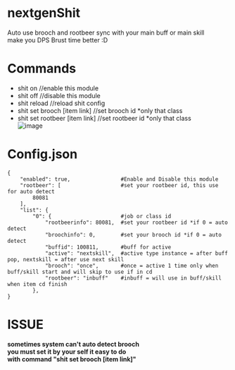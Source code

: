 # nextgenShit
Auto use brooch and rootbeer sync with your main buff or main skill</br>
make you DPS Brust time better :D</br>
# Commands
- shit on   //enable this module
- shit off  //disable this module
- shit reload //reload shit config
- shit set brooch [item link]   //set brooch id *only that class
- shit set rootbeer [item link]   //set rootbeer id *only that class
</br>![image](https://user-images.githubusercontent.com/26898177/53790099-aafead80-3f58-11e9-8207-7b1c8788e9e5.png)

# Config.json
```
{
    "enabled": true,                #Enable and Disable this module
    "rootbeer": [                   #set your rootbeer id, this use for auto detect
        80081
    ],
    "list": {
        "0": {                      #job or class id
            "rootbeerinfo": 80081,  #set your rootbeer id *if 0 = auto detect
            "broochinfo": 0,        #set your brooch id *if 0 = auto detect
            "buffid": 100811,       #buff for active
            "active": "nextskill",  #active type instance = after buff pop, nextskill = after use next skill
            "brooch": "once",       #once = active 1 time only when buff/skill start and will skip to use if in cd
            "rootbeer": "inbuff"    #inbuff = will use in buff/skill when item cd finish
        },
}
```
# ISSUE
**sometimes system can't auto detect brooch</br>
you must set it by your self it easy to do</br>
with command "shit set brooch [item link]"**</br>
